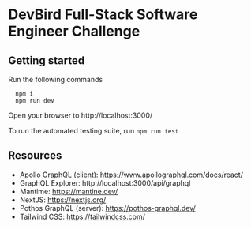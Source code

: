 # DevBird Full-Stack Software Engineer Challenge

## Getting started

Run the following commands
```
  npm i
  npm run dev
```

Open your browser to http://localhost:3000/

To run the automated testing suite, run `npm run test`

## Resources

- Apollo GraphQL (client): https://www.apollographql.com/docs/react/
- GraphQL Explorer: http://localhost:3000/api/graphql
- Mantime: https://mantine.dev/
- NextJS: https://nextjs.org/
- Pothos GraphQL (server): https://pothos-graphql.dev/
- Tailwind CSS: https://tailwindcss.com/

